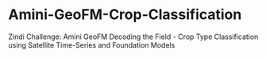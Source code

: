 # Amini-GeoFM-Crop-Classification
Zindi Challenge: Amini GeoFM Decoding the Field - Crop Type Classification using Satellite Time-Series and Foundation Models
